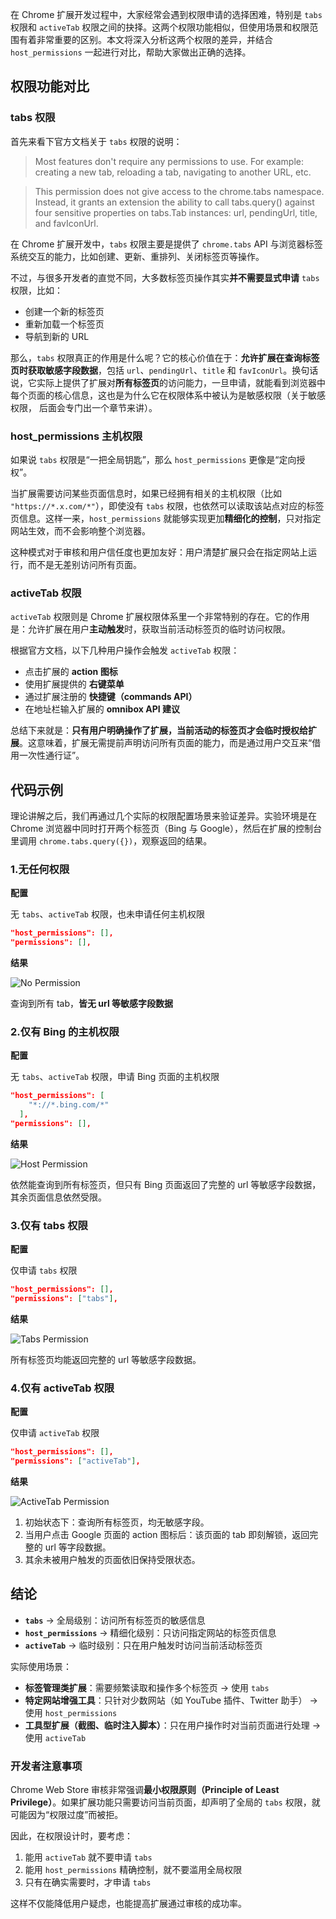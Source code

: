 在 Chrome 扩展开发过程中，大家经常会遇到权限申请的选择困难，特别是 `tabs` 权限和 `activeTab` 权限之间的抉择。这两个权限功能相似，但使用场景和权限范围有着非常重要的区别。本文将深入分析这两个权限的差异，并结合 `host_permissions` 一起进行对比，帮助大家做出正确的选择。

## 权限功能对比

### **tabs 权限**

首先来看下官方文档关于 `tabs` 权限的说明：

> Most features don't require any permissions to use. For example: creating a new tab, reloading a tab, navigating to another URL, etc.

> This permission does not give access to the chrome.tabs namespace. Instead, it grants an extension the ability to call tabs.query() against four sensitive properties on tabs.Tab instances: url, pendingUrl, title, and favIconUrl.

在 Chrome 扩展开发中，`tabs` 权限主要是提供了 `chrome.tabs` API 与浏览器标签系统交互的能力，比如创建、更新、重排列、关闭标签页等操作。

不过，与很多开发者的直觉不同，大多数标签页操作其实**并不需要显式申请** `tabs` 权限，比如：

- 创建一个新的标签页
- 重新加载一个标签页
- 导航到新的 URL

那么，`tabs` 权限真正的作用是什么呢？它的核心价值在于：**允许扩展在查询标签页时获取敏感字段数据**，包括 `url`、`pendingUrl`、`title` 和 `favIconUrl`。换句话说，它实际上提供了扩展对**所有标签页**的访问能力，一旦申请，就能看到浏览器中每个页面的核心信息，这也是为什么它在权限体系中被认为是敏感权限（关于敏感权限， 后面会专门出一个章节来讲）。

### **host_permissions 主机权限**

如果说 `tabs` 权限是“一把全局钥匙”，那么 `host_permissions` 更像是“定向授权”。

当扩展需要访问某些页面信息时，如果已经拥有相关的主机权限（比如 `"https://*.x.com/*"`），即使没有 `tabs` 权限，也依然可以读取该站点对应的标签页信息。这样一来，`host_permissions` 就能够实现更加**精细化的控制**，只对指定网站生效，而不会影响整个浏览器。

这种模式对于审核和用户信任度也更加友好：用户清楚扩展只会在指定网站上运行，而不是无差别访问所有页面。

### **activeTab 权限**

`activeTab` 权限则是 Chrome 扩展权限体系里一个非常特别的存在。它的作用是：允许扩展在用户**主动触发**时，获取当前活动标签页的临时访问权限。

根据官方文档，以下几种用户操作会触发 `activeTab` 权限：

- 点击扩展的 **action 图标**
- 使用扩展提供的 **右键菜单**
- 通过扩展注册的 **快捷键（commands API）**
- 在地址栏输入扩展的 **omnibox API 建议**

总结下来就是：**只有用户明确操作了扩展，当前活动的标签页才会临时授权给扩展**。这意味着，扩展无需提前声明访问所有页面的能力，而是通过用户交互来“借用一次性通行证”。

## 代码示例

理论讲解之后，我们再通过几个实际的权限配置场景来验证差异。实验环境是在 Chrome 浏览器中同时打开两个标签页（Bing 与 Google），然后在扩展的控制台里调用 `chrome.tabs.query({})`，观察返回的结果。

### 1.无任何权限
**配置**

无 `tabs`、`activeTab` 权限，也未申请任何主机权限
```json
"host_permissions": [],
"permissions": [],
```

**结果**   

   ![No Permission](https://storage.yzhclear.com/blog/tab-vs-activetab-1.png) 

查询到所有 tab，**皆无 url 等敏感字段数据**

### 2.仅有 Bing 的主机权限

**配置**   

无 `tabs`、`activeTab` 权限，申请 Bing 页面的主机权限
```json
"host_permissions": [
    "*://*.bing.com/*"
  ],
"permissions": [],
```

**结果**  

 ![Host Permission](https://storage.yzhclear.com/blog/tab-vs-activetab-2.png)

依然能查询到所有标签页，但只有 Bing 页面返回了完整的 url 等敏感字段数据，其余页面信息依然受限。

### 3.仅有 tabs 权限

**配置**   

仅申请 `tabs` 权限
```json
"host_permissions": [],
"permissions": ["tabs"],
```

**结果**  

   ![Tabs Permission](https://storage.yzhclear.com/blog/tab-vs-activetab-3.png)


所有标签页均能返回完整的 url 等敏感字段数据。

### 4.仅有 activeTab 权限
**配置**   

仅申请 `activeTab` 权限
```json
"host_permissions": [],
"permissions": ["activeTab"],
```

**结果** 

   ![ActiveTab Permission](https://storage.yzhclear.com/blog/tab-vs-activetab-4.png)


1. 初始状态下：查询所有标签页，均无敏感字段。
2. 当用户点击 Google 页面的 action 图标后：该页面的 tab 即刻解锁，返回完整的 url 等字段数据。
3. 其余未被用户触发的页面依旧保持受限状态。

## 结论

- **`tabs`** → 全局级别：访问所有标签页的敏感信息
- **`host_permissions`** → 精细化级别：只访问指定网站的标签页信息
- **`activeTab`** → 临时级别：只在用户触发时访问当前活动标签页

实际使用场景：

- **标签管理类扩展**：需要频繁读取和操作多个标签页 → 使用 `tabs`
- **特定网站增强工具**：只针对少数网站（如 YouTube 插件、Twitter 助手） → 使用 `host_permissions`
- **工具型扩展（截图、临时注入脚本）**：只在用户操作时对当前页面进行处理 → 使用 `activeTab`

### 开发者注意事项

Chrome Web Store 审核非常强调**最小权限原则（Principle of Least Privilege）**。如果扩展功能只需要访问当前页面，却声明了全局的 `tabs` 权限，就可能因为“权限过度”而被拒。

因此，在权限设计时，要考虑：

1. 能用 `activeTab` 就不要申请 `tabs`
2. 能用 `host_permissions` 精确控制，就不要滥用全局权限
3. 只有在确实需要时，才申请 `tabs`

这样不仅能降低用户疑虑，也能提高扩展通过审核的成功率。
